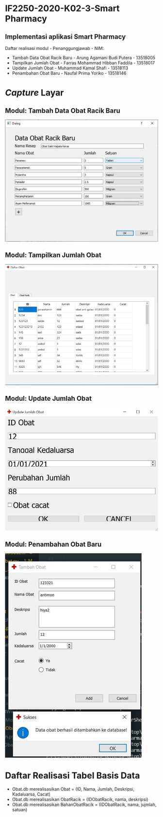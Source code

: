 # IF2250-2020-K02-3-Smart Pharmacy
## Implementasi aplikasi Smart Pharmacy

<p>Daftar realisasi modul - Penanggungjawab - NIM: </p>
<ul>
    <li>Tambah Data Obat Racik Baru - Arung Agamani Budi Putera - 13518005 </li>
    <li>Tampilkan Jumlah Obat - Farras Mohammad Hibban Faddila - 13518017 </li>
    <li>Update Jumlah Obat - Muhammad Kamal Shafi - 13518113 </li>
    <li>Penambahan Obat Baru - Naufal Prima Yoriko - 13518146 </li>
</ul>

# *Capture* Layar
## Modul: Tambah Data Obat Racik Baru
![](doc/ScreenShots/AddObatRacikScreenCapture/addObatRacik1.jpg)

## Modul: Tampilkan Jumlah Obat
![](doc/ScreenShots/ShowObatScreenCapture/mainwindow2.jpg)

## Modul: Update Jumlah Obat
![](doc/ScreenShots/UpdateJumlahObat/mainwindow.jpg)

## Modul: Penambahan Obat Baru
![](doc/ScreenShots/PenambahanObat/successAdd.jpg)

# Daftar Realisasi Tabel Basis Data
<ul>
    <li>Obat.db merealisasikan 
    Obat = (ID, Nama, Jumlah, Deskripsi, Kadaluarsa, Cacat)</li>
    <li>Obat.db merealisasikan
    ObatRacik = (IDObatRacik, nama, deskripsi)</li>
    <li>Obat.db merealisasikan
    BahanObatRacik = (IDObatRacik, nama, jujmlah, satuan)</li>
</ul>
